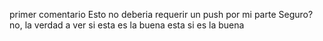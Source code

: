 primer comentario 
Esto no deberia requerir un push por mi parte
Seguro?
no, la verdad
a ver si esta es la buena
esta si es la buena

